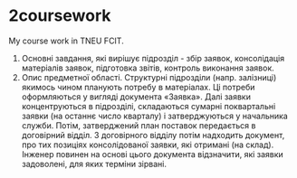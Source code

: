# 2coursework
My course work in TNEU FCIT.
1. Основні завдання, які вирішує підрозділ - збір заявок, консолідація матеріалів заявок, підготовка звітів, контроль виконання заявок.
2. Опис предметної області. Структурні підрозділи (напр. залізниці) якимось чином планують потребу в матеріалах. Ці потреби оформляються у вигляді документа «Заявка».
 	Далі заявки концентруються в підрозділі, складаються сумарні поквартальні заявки (на останнє число кварталу) і затверджуються у начальника служби. Потім, затверджений план поставок передається в договірний відділ. З договірного відділу потім надходить документ, про тих позиціях консолідованої заявки, які отримані (на склад). Інженер повинен на основі цього документа відзначити, які заявки задоволені, для яких терміни зірвані.
